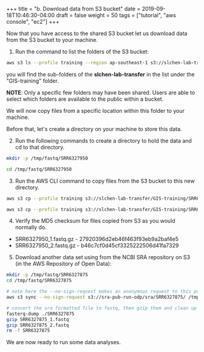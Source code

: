 +++
title = "b. Download data from S3 bucket"
date = 2019-09-18T10:46:30-04:00
draft = false
weight = 50
tags = ["tutorial", "aws console", "ec2"]
+++

Now that you have access to the shared S3 bucket let us download data from the S3 bucket to your machine.

1.	Run the command to list the folders of the S3 bucket:

```bash
aws s3 ls --profile training --region ap-southeast-1 s3://slchen-lab-transfer/GIS-training/
```
you will find the sub-folders of the **slchen-lab-transfer** in the list under the "GIS-training" folder. 

**NOTE**: Only a specific few folders may have been shared. Users are able to select which folders are available to the public within a bucket.  

We will now copy files from a specific location within this folder to your machine.

Before that, let's create a directory on your machine to store this data.

2.	Run the following commands to create a directory to hold the data and cd to that directory.

```bash
mkdir -p /tmp/fastq/SRR6327950
```

```bash
cd /tmp/fastq/SRR6327950
```

3.	Run the AWS CLI command to copy files from the S3 bucket to this new directory. 

```bash
aws s3 cp --profile training s3://slchen-lab-transfer/GIS-training/SRR6327950/SRR6327950_1.fastq.gz . --region ap-southeast-1
```

```bash
aws s3 cp --profile training s3://slchen-lab-transfer/GIS-training/SRR6327950/SRR6327950_2.fastq.gz . --region ap-southeast-1
```

4.	Verify the MD5 checksum for files copied from S3 as you would normally do.
- SRR6327950_1.fastq.gz - 27920396d2eb46f463f93eb9a2baf4e5
- SRR6327950_2.fastq.gz - b46c7cf0d45cf3325222506d41fa7329  

5.	Download another data set using from the NCBI SRA repository on S3 (in the AWS Repository of Open Data):

```bash
mkdir -p /tmp/fastq/SRR6327875
cd /tmp/fastq/SRR6327875

# note here the --no-sign-request makes an anonymous request to this public S3 bucket
aws s3 sync --no-sign-request s3://sra-pub-run-odp/sra/SRR6327875/ /tmp/fastq/SRR6327875/

# convert the sra formatted file to fastq, then gzip them and clean up
fasterq-dump ./SRR6327875
gzip SRR6327875_1.fastq
gzip SRR6327875_2.fastq
rm -f SRR6327875
```

We are now ready to run some data analyses. 
